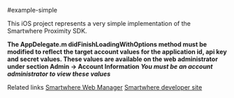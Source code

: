 #example-simple

This iOS project represents a very simple implementation of the Smartwhere Proximity SDK.

**The AppDelegate.m didFinishLoadingWithOptions method must be modified to reflect the target account values for the application id, api key and secret values.  These values are available on the web administrator under section Admin -> Account Information _You must be an account administrator to view these values_**


Related links
[Smartwhere Web Manager](https://manager.smartwhere.com)
[Smartwhere developer site](https://smartwhere.com/developer)